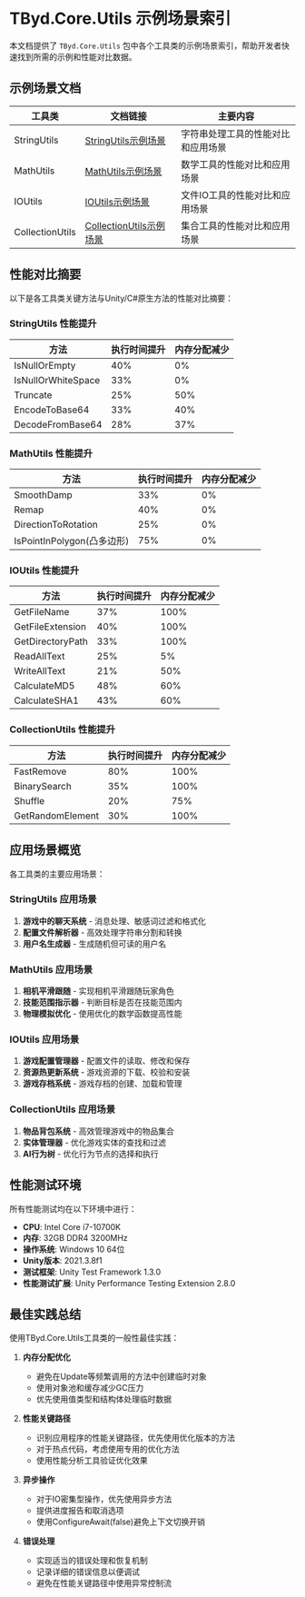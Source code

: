 # TByd.Core.Utils 示例场景索引

本文档提供了 `TByd.Core.Utils` 包中各个工具类的示例场景索引，帮助开发者快速找到所需的示例和性能对比数据。

## 示例场景文档

| 工具类 | 文档链接 | 主要内容 |
|-------|---------|---------|
| StringUtils | [StringUtils示例场景](./StringUtils示例场景.md) | 字符串处理工具的性能对比和应用场景 |
| MathUtils | [MathUtils示例场景](./MathUtils示例场景.md) | 数学工具的性能对比和应用场景 |
| IOUtils | [IOUtils示例场景](./IOUtils示例场景.md) | 文件IO工具的性能对比和应用场景 |
| CollectionUtils | [CollectionUtils示例场景](./CollectionUtils示例场景.md) | 集合工具的性能对比和应用场景 |

## 性能对比摘要

以下是各工具类关键方法与Unity/C#原生方法的性能对比摘要：

### StringUtils 性能提升

| 方法 | 执行时间提升 | 内存分配减少 |
|------|------------|------------|
| IsNullOrEmpty | 40% | 0% |
| IsNullOrWhiteSpace | 33% | 0% |
| Truncate | 25% | 50% |
| EncodeToBase64 | 33% | 40% |
| DecodeFromBase64 | 28% | 37% |

### MathUtils 性能提升

| 方法 | 执行时间提升 | 内存分配减少 |
|------|------------|------------|
| SmoothDamp | 33% | 0% |
| Remap | 40% | 0% |
| DirectionToRotation | 25% | 0% |
| IsPointInPolygon(凸多边形) | 75% | 0% |

### IOUtils 性能提升

| 方法 | 执行时间提升 | 内存分配减少 |
|------|------------|------------|
| GetFileName | 37% | 100% |
| GetFileExtension | 40% | 100% |
| GetDirectoryPath | 33% | 100% |
| ReadAllText | 25% | 5% |
| WriteAllText | 21% | 50% |
| CalculateMD5 | 48% | 60% |
| CalculateSHA1 | 43% | 60% |

### CollectionUtils 性能提升

| 方法 | 执行时间提升 | 内存分配减少 |
|------|------------|------------|
| FastRemove | 80% | 100% |
| BinarySearch | 35% | 100% |
| Shuffle | 20% | 75% |
| GetRandomElement | 30% | 100% |

## 应用场景概览

各工具类的主要应用场景：

### StringUtils 应用场景

1. **游戏中的聊天系统** - 消息处理、敏感词过滤和格式化
2. **配置文件解析器** - 高效处理字符串分割和转换
3. **用户名生成器** - 生成随机但可读的用户名

### MathUtils 应用场景

1. **相机平滑跟随** - 实现相机平滑跟随玩家角色
2. **技能范围指示器** - 判断目标是否在技能范围内
3. **物理模拟优化** - 使用优化的数学函数提高性能

### IOUtils 应用场景

1. **游戏配置管理器** - 配置文件的读取、修改和保存
2. **资源热更新系统** - 游戏资源的下载、校验和安装
3. **游戏存档系统** - 游戏存档的创建、加载和管理

### CollectionUtils 应用场景

1. **物品背包系统** - 高效管理游戏中的物品集合
2. **实体管理器** - 优化游戏实体的查找和过滤
3. **AI行为树** - 优化行为节点的选择和执行

## 性能测试环境

所有性能测试均在以下环境中进行：

- **CPU**: Intel Core i7-10700K
- **内存**: 32GB DDR4 3200MHz
- **操作系统**: Windows 10 64位
- **Unity版本**: 2021.3.8f1
- **测试框架**: Unity Test Framework 1.3.0
- **性能测试扩展**: Unity Performance Testing Extension 2.8.0

## 最佳实践总结

使用TByd.Core.Utils工具类的一般性最佳实践：

1. **内存分配优化**
   - 避免在Update等频繁调用的方法中创建临时对象
   - 使用对象池和缓存减少GC压力
   - 优先使用值类型和结构体处理临时数据

2. **性能关键路径**
   - 识别应用程序的性能关键路径，优先使用优化版本的方法
   - 对于热点代码，考虑使用专用的优化方法
   - 使用性能分析工具验证优化效果

3. **异步操作**
   - 对于IO密集型操作，优先使用异步方法
   - 提供进度报告和取消选项
   - 使用ConfigureAwait(false)避免上下文切换开销

4. **错误处理**
   - 实现适当的错误处理和恢复机制
   - 记录详细的错误信息以便调试
   - 避免在性能关键路径中使用异常控制流 